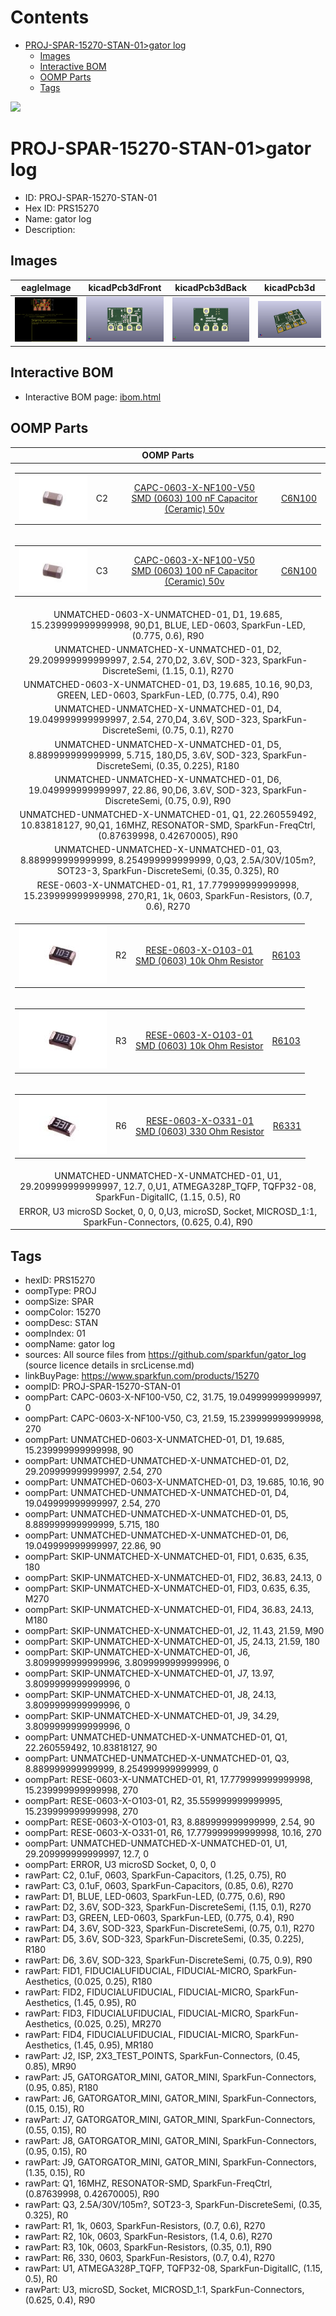 



Contents
========

* [PROJ-SPAR-15270-STAN-01>gator log](#proj-spar-15270-stan-01gator-log)
	* [Images](#images)
	* [Interactive BOM](#interactive-bom)
	* [OOMP Parts](#oomp-parts)
	* [Tags](#tags)
  
![][im]
# PROJ-SPAR-15270-STAN-01>gator log

- ID: PROJ-SPAR-15270-STAN-01
- Hex ID: PRS15270
- Name: gator log
- Description: 

## Images
  
  

|eagleImage|kicadPcb3dFront|kicadPcb3dBack|kicadPcb3d|
| :---: | :---: | :---: | :---: |
|[![eagleImage](eagleImage_140.png)](eagleImage_600.png)|[![kicadPcb3dFront](kicadPcb3dFront_140.png)](kicadPcb3dFront_600.png)|[![kicadPcb3dBack](kicadPcb3dBack_140.png)](kicadPcb3dBack_600.png)|[![kicadPcb3d](kicadPcb3d_140.png)](kicadPcb3d_600.png)|

## Interactive BOM

- Interactive BOM page: [ibom.html](kicad/bom/ibom.html)

## OOMP Parts
  

|OOMP Parts|
| :---: |
|<table><tr><td>![CAPC-0603-X-NF100-V50](https://raw.githubusercontent.com/oomlout/oomlout_OOMP_parts/main/CAPC-0603-X-NF100-V50/image_140.jpg)</td><td> C2</td><td>[CAPC-0603-X-NF100-V50<br>SMD (0603) 100 nF Capacitor (Ceramic) 50v](https://github.com/oomlout/oomlout_OOMP_parts/tree/main/CAPC-0603-X-NF100-V50/)</td><td>[C6N100](https://github.com/oomlout/oomlout_OOMP_parts/tree/main/CAPC-0603-X-NF100-V50/)</td></tr></table>|
|<table><tr><td>![CAPC-0603-X-NF100-V50](https://raw.githubusercontent.com/oomlout/oomlout_OOMP_parts/main/CAPC-0603-X-NF100-V50/image_140.jpg)</td><td> C3</td><td>[CAPC-0603-X-NF100-V50<br>SMD (0603) 100 nF Capacitor (Ceramic) 50v](https://github.com/oomlout/oomlout_OOMP_parts/tree/main/CAPC-0603-X-NF100-V50/)</td><td>[C6N100](https://github.com/oomlout/oomlout_OOMP_parts/tree/main/CAPC-0603-X-NF100-V50/)</td></tr></table>|
|UNMATCHED-0603-X-UNMATCHED-01, D1, 19.685, 15.239999999999998, 90,D1, BLUE, LED-0603, SparkFun-LED, (0.775, 0.6), R90|
|UNMATCHED-UNMATCHED-X-UNMATCHED-01, D2, 29.209999999999997, 2.54, 270,D2, 3.6V, SOD-323, SparkFun-DiscreteSemi, (1.15, 0.1), R270|
|UNMATCHED-0603-X-UNMATCHED-01, D3, 19.685, 10.16, 90,D3, GREEN, LED-0603, SparkFun-LED, (0.775, 0.4), R90|
|UNMATCHED-UNMATCHED-X-UNMATCHED-01, D4, 19.049999999999997, 2.54, 270,D4, 3.6V, SOD-323, SparkFun-DiscreteSemi, (0.75, 0.1), R270|
|UNMATCHED-UNMATCHED-X-UNMATCHED-01, D5, 8.889999999999999, 5.715, 180,D5, 3.6V, SOD-323, SparkFun-DiscreteSemi, (0.35, 0.225), R180|
|UNMATCHED-UNMATCHED-X-UNMATCHED-01, D6, 19.049999999999997, 22.86, 90,D6, 3.6V, SOD-323, SparkFun-DiscreteSemi, (0.75, 0.9), R90|
|UNMATCHED-UNMATCHED-X-UNMATCHED-01, Q1, 22.260559492, 10.83818127, 90,Q1, 16MHZ, RESONATOR-SMD, SparkFun-FreqCtrl, (0.87639998, 0.42670005), R90|
|UNMATCHED-UNMATCHED-X-UNMATCHED-01, Q3, 8.889999999999999, 8.254999999999999, 0,Q3, 2.5A/30V/105m?, SOT23-3, SparkFun-DiscreteSemi, (0.35, 0.325), R0|
|RESE-0603-X-UNMATCHED-01, R1, 17.779999999999998, 15.239999999999998, 270,R1, 1k, 0603, SparkFun-Resistors, (0.7, 0.6), R270|
|<table><tr><td>![RESE-0603-X-O103-01](https://raw.githubusercontent.com/oomlout/oomlout_OOMP_parts/main/RESE-0603-X-O103-01/image_140.jpg)</td><td> R2</td><td>[RESE-0603-X-O103-01<br>SMD (0603) 10k Ohm Resistor](https://github.com/oomlout/oomlout_OOMP_parts/tree/main/RESE-0603-X-O103-01/)</td><td>[R6103](https://github.com/oomlout/oomlout_OOMP_parts/tree/main/RESE-0603-X-O103-01/)</td></tr></table>|
|<table><tr><td>![RESE-0603-X-O103-01](https://raw.githubusercontent.com/oomlout/oomlout_OOMP_parts/main/RESE-0603-X-O103-01/image_140.jpg)</td><td> R3</td><td>[RESE-0603-X-O103-01<br>SMD (0603) 10k Ohm Resistor](https://github.com/oomlout/oomlout_OOMP_parts/tree/main/RESE-0603-X-O103-01/)</td><td>[R6103](https://github.com/oomlout/oomlout_OOMP_parts/tree/main/RESE-0603-X-O103-01/)</td></tr></table>|
|<table><tr><td>![RESE-0603-X-O331-01](https://raw.githubusercontent.com/oomlout/oomlout_OOMP_parts/main/RESE-0603-X-O331-01/image_140.jpg)</td><td> R6</td><td>[RESE-0603-X-O331-01<br>SMD (0603) 330 Ohm Resistor](https://github.com/oomlout/oomlout_OOMP_parts/tree/main/RESE-0603-X-O331-01/)</td><td>[R6331](https://github.com/oomlout/oomlout_OOMP_parts/tree/main/RESE-0603-X-O331-01/)</td></tr></table>|
|UNMATCHED-UNMATCHED-X-UNMATCHED-01, U1, 29.209999999999997, 12.7, 0,U1, ATMEGA328P_TQFP, TQFP32-08, SparkFun-DigitalIC, (1.15, 0.5), R0|
|ERROR, U3 microSD Socket, 0, 0, 0,U3, microSD, Socket, MICROSD_1:1, SparkFun-Connectors, (0.625, 0.4), R90|

## Tags

- hexID: PRS15270
- oompType: PROJ
- oompSize: SPAR
- oompColor: 15270
- oompDesc: STAN
- oompIndex: 01
- oompName: gator log
- sources: All source files from https://github.com/sparkfun/gator_log (source licence details in srcLicense.md)
- linkBuyPage: https://www.sparkfun.com/products/15270
- oompID: PROJ-SPAR-15270-STAN-01
- oompPart: CAPC-0603-X-NF100-V50, C2, 31.75, 19.049999999999997, 0
- oompPart: CAPC-0603-X-NF100-V50, C3, 21.59, 15.239999999999998, 270
- oompPart: UNMATCHED-0603-X-UNMATCHED-01, D1, 19.685, 15.239999999999998, 90
- oompPart: UNMATCHED-UNMATCHED-X-UNMATCHED-01, D2, 29.209999999999997, 2.54, 270
- oompPart: UNMATCHED-0603-X-UNMATCHED-01, D3, 19.685, 10.16, 90
- oompPart: UNMATCHED-UNMATCHED-X-UNMATCHED-01, D4, 19.049999999999997, 2.54, 270
- oompPart: UNMATCHED-UNMATCHED-X-UNMATCHED-01, D5, 8.889999999999999, 5.715, 180
- oompPart: UNMATCHED-UNMATCHED-X-UNMATCHED-01, D6, 19.049999999999997, 22.86, 90
- oompPart: SKIP-UNMATCHED-X-UNMATCHED-01, FID1, 0.635, 6.35, 180
- oompPart: SKIP-UNMATCHED-X-UNMATCHED-01, FID2, 36.83, 24.13, 0
- oompPart: SKIP-UNMATCHED-X-UNMATCHED-01, FID3, 0.635, 6.35, M270
- oompPart: SKIP-UNMATCHED-X-UNMATCHED-01, FID4, 36.83, 24.13, M180
- oompPart: SKIP-UNMATCHED-X-UNMATCHED-01, J2, 11.43, 21.59, M90
- oompPart: SKIP-UNMATCHED-X-UNMATCHED-01, J5, 24.13, 21.59, 180
- oompPart: SKIP-UNMATCHED-X-UNMATCHED-01, J6, 3.8099999999999996, 3.8099999999999996, 0
- oompPart: SKIP-UNMATCHED-X-UNMATCHED-01, J7, 13.97, 3.8099999999999996, 0
- oompPart: SKIP-UNMATCHED-X-UNMATCHED-01, J8, 24.13, 3.8099999999999996, 0
- oompPart: SKIP-UNMATCHED-X-UNMATCHED-01, J9, 34.29, 3.8099999999999996, 0
- oompPart: UNMATCHED-UNMATCHED-X-UNMATCHED-01, Q1, 22.260559492, 10.83818127, 90
- oompPart: UNMATCHED-UNMATCHED-X-UNMATCHED-01, Q3, 8.889999999999999, 8.254999999999999, 0
- oompPart: RESE-0603-X-UNMATCHED-01, R1, 17.779999999999998, 15.239999999999998, 270
- oompPart: RESE-0603-X-O103-01, R2, 35.559999999999995, 15.239999999999998, 270
- oompPart: RESE-0603-X-O103-01, R3, 8.889999999999999, 2.54, 90
- oompPart: RESE-0603-X-O331-01, R6, 17.779999999999998, 10.16, 270
- oompPart: UNMATCHED-UNMATCHED-X-UNMATCHED-01, U1, 29.209999999999997, 12.7, 0
- oompPart: ERROR, U3 microSD Socket, 0, 0, 0
- rawPart: C2, 0.1uF, 0603, SparkFun-Capacitors, (1.25, 0.75), R0
- rawPart: C3, 0.1uF, 0603, SparkFun-Capacitors, (0.85, 0.6), R270
- rawPart: D1, BLUE, LED-0603, SparkFun-LED, (0.775, 0.6), R90
- rawPart: D2, 3.6V, SOD-323, SparkFun-DiscreteSemi, (1.15, 0.1), R270
- rawPart: D3, GREEN, LED-0603, SparkFun-LED, (0.775, 0.4), R90
- rawPart: D4, 3.6V, SOD-323, SparkFun-DiscreteSemi, (0.75, 0.1), R270
- rawPart: D5, 3.6V, SOD-323, SparkFun-DiscreteSemi, (0.35, 0.225), R180
- rawPart: D6, 3.6V, SOD-323, SparkFun-DiscreteSemi, (0.75, 0.9), R90
- rawPart: FID1, FIDUCIALUFIDUCIAL, FIDUCIAL-MICRO, SparkFun-Aesthetics, (0.025, 0.25), R180
- rawPart: FID2, FIDUCIALUFIDUCIAL, FIDUCIAL-MICRO, SparkFun-Aesthetics, (1.45, 0.95), R0
- rawPart: FID3, FIDUCIALUFIDUCIAL, FIDUCIAL-MICRO, SparkFun-Aesthetics, (0.025, 0.25), MR270
- rawPart: FID4, FIDUCIALUFIDUCIAL, FIDUCIAL-MICRO, SparkFun-Aesthetics, (1.45, 0.95), MR180
- rawPart: J2, ISP, 2X3_TEST_POINTS, SparkFun-Connectors, (0.45, 0.85), MR90
- rawPart: J5, GATORGATOR_MINI, GATOR_MINI, SparkFun-Connectors, (0.95, 0.85), R180
- rawPart: J6, GATORGATOR_MINI, GATOR_MINI, SparkFun-Connectors, (0.15, 0.15), R0
- rawPart: J7, GATORGATOR_MINI, GATOR_MINI, SparkFun-Connectors, (0.55, 0.15), R0
- rawPart: J8, GATORGATOR_MINI, GATOR_MINI, SparkFun-Connectors, (0.95, 0.15), R0
- rawPart: J9, GATORGATOR_MINI, GATOR_MINI, SparkFun-Connectors, (1.35, 0.15), R0
- rawPart: Q1, 16MHZ, RESONATOR-SMD, SparkFun-FreqCtrl, (0.87639998, 0.42670005), R90
- rawPart: Q3, 2.5A/30V/105m?, SOT23-3, SparkFun-DiscreteSemi, (0.35, 0.325), R0
- rawPart: R1, 1k, 0603, SparkFun-Resistors, (0.7, 0.6), R270
- rawPart: R2, 10k, 0603, SparkFun-Resistors, (1.4, 0.6), R270
- rawPart: R3, 10k, 0603, SparkFun-Resistors, (0.35, 0.1), R90
- rawPart: R6, 330, 0603, SparkFun-Resistors, (0.7, 0.4), R270
- rawPart: U1, ATMEGA328P_TQFP, TQFP32-08, SparkFun-DigitalIC, (1.15, 0.5), R0
- rawPart: U3, microSD, Socket, MICROSD_1:1, SparkFun-Connectors, (0.625, 0.4), R90



[im]: kicadPcb3d_450.png
